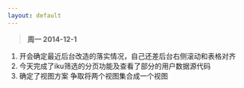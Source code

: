 ```yaml
---
layout: default
---
```


>**周一 2014-12-1**

1. 开会确定最近后台改造的落实情况，自己还差后台右侧滚动和表格对齐
2. 今天完成了iku筛选的分页功能及查看了部分的用户数据源代码
3. 确定了视图方案 争取将两个视图集合成一个视图


